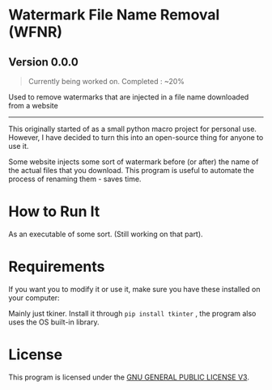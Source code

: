 # Watermark File Name Removal (WFNR) 
## Version 0.0.0
> Currently being worked on. Completed : ~20%

Used to remove watermarks that are injected in a file name downloaded from a website
___
This originally started of as a small python macro project for personal use. However, I have decided to turn this into an open-source thing for anyone to use it.

Some website injects some sort of watermark before (or after) the name of the actual files that you download. This program is useful to automate the process of renaming them - saves time.


# How to Run It

As an executable of some sort.
(Still working on that part).



# Requirements

If you want you to modify it or use it, make sure you have these installed on your computer:

Mainly just tkiner. Install it through
`pip install tkinter` ,
the program also uses the OS built-in library.


# License

This program is licensed under the [GNU GENERAL PUBLIC LICENSE V3](LICENSE).